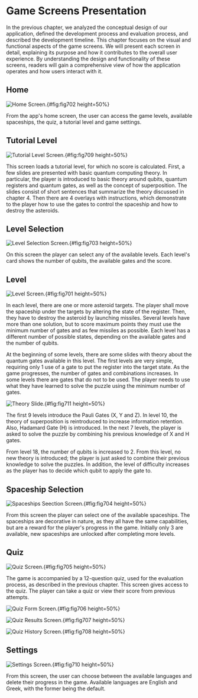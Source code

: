 # Game Screens Presentation


In the previous chapter, we analyzed the conceptual design of our application, defined the development process and evaluation process, and described the development timeline. This chapter focuses on the visual and functional aspects of the game screens. We will present each screen in detail, explaining its purpose and how it contributes to the overall user experience. By understanding the design and functionality of these screens, readers will gain a comprehensive view of how the application operates and how users interact with it.

## Home

![Home Screen.](chapter-7/image002_home_screen.jpg){#fig:fig702 height=50%}

From the app's home screen, the user can access the game levels, available spaceships, the quiz, a tutorial level and game settings.

## Tutorial Level

![Tutorial Level Screen.](chapter-7/image009_tutorial.jpg){#fig:fig709 height=50%}

This screen loads a tutorial level, for which no score is calculated. First, a few slides are presented with basic quantum computing theory. In particular, the player is introduced to basic theory around qubits, quantum registers and quantum gates, as well as the concept of superposition. The slides consist of short sentences that summarize the theory discussed in chapter 4. Then there are 4 overlays with instructions, which demonstrate to the player how to use the gates to control the spaceship and how to destroy the asteroids.

## Level Selection

![Level Selection Screen.](chapter-7/image003_levels_screen.jpg){#fig:fig703 height=50%}

On this screen the player can select any of the available levels. Each level's card shows the number of qubits, the available gates and the score.

## Level

![Level Screen.](chapter-7/image001_level_16.jpg){#fig:fig701 height=50%}

In each level, there are one or more asteroid targets. The player shall move the spaceship under the targets by altering the state of the register. Then, they have to destroy the asteroid by launching missiles. Several levels have more than one solution, but to score maximum points they must use the minimum number of gates and as few missiles as possible. Each level has a different number of possible states, depending on the available gates and the number of qubits.

At the beginning of some levels, there are some slides with theory about the quantum gates available in this level. The first levels are very simple, requiring only 1 use of a gate to put the register into the target state. As the game progresses, the number of gates and combinations increases. In some levels there are gates that do not to be used. The player needs to use what they have learned to solve the puzzle using the minimum number of gates.

![Theory Slide.](chapter-7/image011_theory_slide.jpg){#fig:fig711 height=50%}

The first 9 levels introduce the Pauli Gates (X, Y and Z). In level 10, the theory of superposition is reintroduced to increase information retention. Also, Hadamard Gate (H) is introduced. In the next 7 levels, the player is asked to solve the puzzle by combining his previous knowledge of X and H gates.

From level 18, the number of qubits is increased to 2. From this level, no new theory is introduced; the player is just asked to combine their previous knowledge to solve the puzzles. In addition, the level of difficulty increases as the player has to decide which qubit to apply the gate to.

## Spaceship Selection

![Spaceships Seection Screen.](chapter-7/image004_spaceships_screen.jpg){#fig:fig704 height=50%}

From this screen the player can select one of the available spaceships. The spaceships are decorative in nature, as they all have the same capabilities, but are a reward for the player's progress in the game. Initially only 3 are available, new spaceships are unlocked after completing more levels.

## Quiz

![Quiz Screen.](chapter-7/image005_quiz_screen.jpg){#fig:fig705 height=50%}

The game is accompanied by a 12-question quiz, used for the evaluation process, as described in the previous chapter. This screen gives access to the quiz. The player can take a quiz or view their score from previous attempts.

![Quiz Form Screen.](chapter-7/image006_quiz_form.jpg){#fig:fig706 height=50%}

![Quiz Results Screen.](chapter-7/image007_quiz_results.jpg){#fig:fig707 height=50%}

![Quiz History Screen.](chapter-7/image008_quiz_history.jpg){#fig:fig708 height=50%}

## Settings

![Settings Screen.](chapter-7/image010_settings_screen.jpg){#fig:fig710 height=50%}

From this screen, the user can choose between the available languages and delete their progress in the game. Available languages are English and Greek, with the former being the default.
